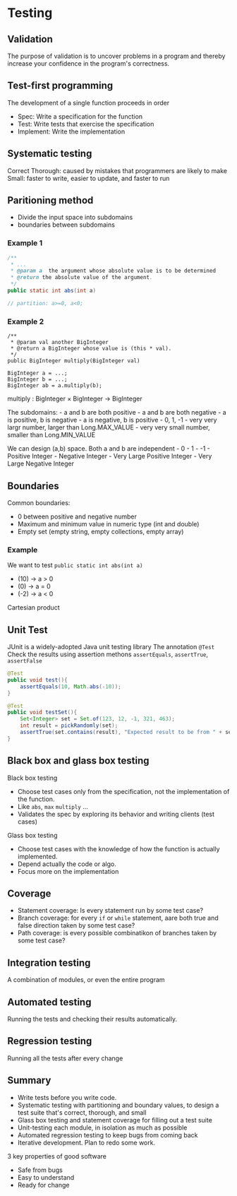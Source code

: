 # Testing


## Validation
The purpose of validation is to uncover problems in a program and thereby increase your confidence in the program's correctness.

## Test-first programming
The development of a single function proceeds in order
- Spec: Write a specification for the function
- Test: Write tests that exercise the specification
- Implement: Write the implementation



## Systematic testing
Correct
Thorough: caused by mistakes that programmers are likely to make
Small: faster to write, easier to update, and faster to run


## Paritioning method
- Divide the input space into subdomains
- boundaries between subdomains

### Example 1

``` Java
/**
 * ...
 * @param a  the argument whose absolute value is to be determined
 * @return the absolute value of the argument.
 */
public static int abs(int a)

// partition: a>=0, a<0;
```




### Example 2
```
/**
 * @param val another BigInteger
 * @return a BigInteger whose value is (this * val).
 */
public BigInteger multiply(BigInteger val)

BigInteger a = ...;
BigInteger b = ...;
BigInteger ab = a.multiply(b);
```

multiply : BigInteger × BigInteger → BigInteger

The subdomains:
    - a and b are both positive
    - a and b are both negative
    - a is positive, b is negative
    - a is negative, b is positive
    - 0, 1, -1
    - very very largr number, larger than Long.MAX_VALUE
    - very very small number, smaller than Long.MIN_VALUE

We can design (a,b) space. Both a and b are independent
    - 0
    - 1
    - -1
    - Positive Integer
    - Negative Integer
    - Very Large Positive Integer
    - Very Large Negative Integer



## Boundaries

Common boundaries:
- 0 between positive and negative number
- Maximum and minimum value in numeric type (int and double)
- Empty set (empty string, empty collections, empty array) 

### Example 

We want to test `public static int abs(int a)`
- (10) -> a > 0
- (0) -> a = 0
- (-2) -> a < 0

Cartesian product

## Unit Test
JUnit is a widely-adopted Java unit testing library
The annotation `@Test`
Check the results using assertion methons `assertEquals`, `assertTrue`, `assertFalse`

``` Java 
@Test
public void test(){
    assertEquals(10, Math.abs(-10));
}

@Test
public void testSet(){
    Set<Integer> set = Set.of(123, 12, -1, 321, 463);
    int result = pickRandomly(set);
    assertTrue(set.contains(result), "Expected result to be from " + set + " but actually was " + result)
}

```


## Black box and glass box testing

Black box testing
- Choose test cases only from the specification, not the implementation of the function.
- Like `abs`, `max` `multiply` ...
- Validates the spec by exploring its behavior and writing clients (test cases)

Glass box testing
- Choose test cases with the knowledge of how the function is actually implemented.
- Depend actually the code or algo.
- Focus more on the implementation

## Coverage
- Statement coverage: Is every statement run by some test case?
- Branch coverage: for every `if` or `while` statement, aare both true and false direction taken by some test case?
- Path coverage: is every possible combinatikon of branches taken by some test case?


## Integration testing
A combination of modules, or even the entire program


## Automated testing
Running the tests and checking their results automatically.

## Regression testing
Running all the tests after every change


## Summary
- Write tests before you write code.
- Systematic testing with partitioning and boundary values, to design a test suite that's correct, thorough, and small
- Glass box testing and statement coverage for filling out a test suite
- Unit-testing each module, in isolation as much as possible
- Automated regression testing to keep bugs from coming back
- Iterative development. Plan to redo some work.

3 key properties of good software
- Safe from bugs
- Easy to understand
- Ready for change
